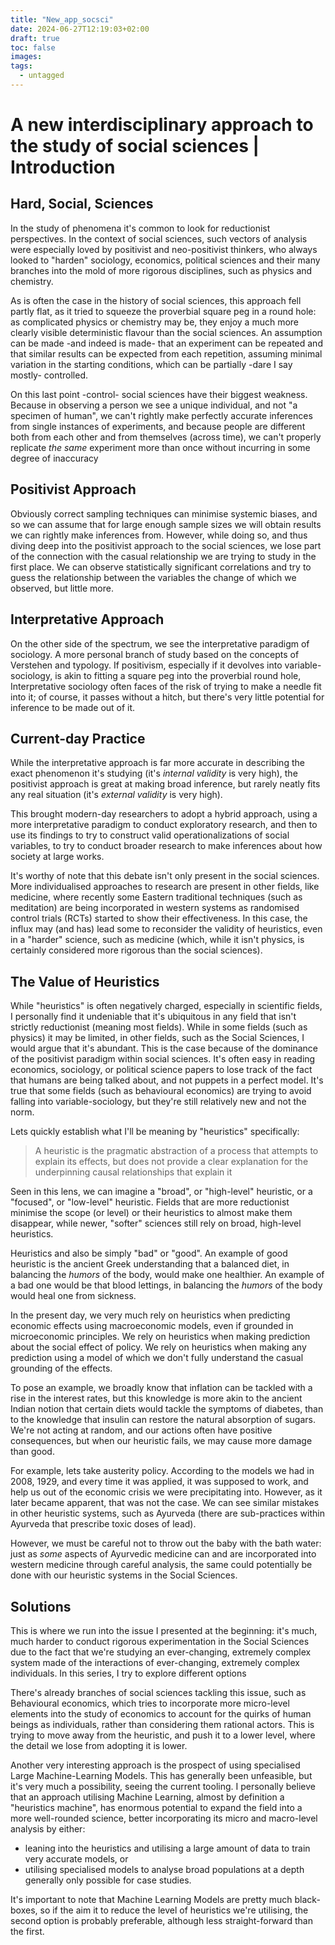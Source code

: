```yaml
---
title: "New_app_socsci"
date: 2024-06-27T12:19:03+02:00
draft: true
toc: false
images:
tags:
  - untagged
---
```


# A new interdisciplinary approach to the study of social sciences | Introduction

## Hard, Social, Sciences

In the study of phenomena it's common to look for reductionist perspectives. In
the context of social sciences, such vectors of analysis were especially loved
by positivist and neo-positivist thinkers, who always looked to "harden"
sociology, economics, political sciences and their many branches into the mold
of more rigorous disciplines, such as physics and chemistry.

As is often the case in the history of social sciences, this approach fell
partly flat, as it tried to squeeze the proverbial square peg in a round hole:
as complicated physics or chemistry may be, they enjoy a much more clearly
visible deterministic flavour than the social sciences. An assumption can be
made -and indeed is made- that an experiment can be repeated and that similar
results can be expected from each repetition, assuming minimal variation in the
starting conditions, which can be partially -dare I say mostly- controlled.

On this last point -control- social sciences have their biggest weakness.
Because in observing a person we see a unique individual, and not "a specimen of
human", we can't rightly make perfectly accurate inferences from single
instances of experiments, and because people are different both from each other
and from themselves (across time), we can't properly replicate _the same_
experiment more than once without incurring in some degree of inaccuracy

## Positivist Approach

Obviously correct sampling techniques can minimise systemic biases, and so we
can assume that for large enough sample sizes we will obtain results we can
rightly make inferences from. However, while doing so, and thus diving deep into
the positivist approach to the social sciences, we lose part of the connection
with the casual relationship we are trying to study in the first place. We can
observe statistically significant correlations and try to guess the relationship
between the variables the change of which we observed, but little more.

## Interpretative Approach

On the other side of the spectrum, we see the interpretative paradigm of
sociology. A more personal branch of study based on the concepts of Verstehen
and typology. If positivism, especially if it devolves into variable-sociology,
is akin to fitting a square peg into the proverbial round hole, Interpretative
sociology often faces of the risk of trying to make a needle fit into it; of
course, it passes without a hitch, but there's very little potential for
inference to be made out of it.

## Current-day Practice

While the interpretative approach is far more accurate in describing the exact
phenomenon it's studying (it's _internal validity_ is very high), the positivist
approach is great at making broad inference, but rarely neatly fits any real
situation (it's _external validity_ is very high).

This brought modern-day researchers to adopt a hybrid approach, using a more
interpretative paradigm to conduct exploratory research, and then to use its
findings to try to construct valid operationalizations of social variables, to
try to conduct broader research to make inferences about how society at large
works.

It's worthy of note that this debate isn't only present in the social sciences.
More individualised approaches to research are present in other fields, like
medicine, where recently some Eastern traditional techniques (such as
meditation) are being incorporated in western systems as randomised control
trials (RCTs) started to show their effectiveness. In this case, the influx may
(and has) lead some to reconsider the validity of heuristics, even in a "harder"
science, such as medicine (which, while it isn't physics, is certainly
considered more rigorous than the social sciences).

## The Value of Heuristics

While "heuristics" is often negatively charged, especially in scientific fields,
I personally find it undeniable that it's ubiquitous in any field that isn't
strictly reductionist (meaning most fields). While in some fields (such as
physics) it may be limited, in other fields, such as the Social Sciences, I
would argue that it's abundant. This is the case because of the dominance of the
positivist paradigm within social sciences. It's often easy in reading
economics, sociology, or political science papers to lose track of the fact that
humans are being talked about, and not puppets in a perfect model. It's true
that some fields (such as behavioural economics) are trying to avoid falling
into variable-sociology, but they're still relatively new and not the norm.

Lets quickly establish what I'll be meaning by "heuristics" specifically:

> A heuristic is the pragmatic abstraction of a process that attempts to explain
> its effects, but does not provide a clear explanation for the underpinning
> causal relationships that explain it

Seen in this lens, we can imagine a "broad", or "high-level" heuristic, or a
"focused", or "low-level" heuristic. Fields that are more reductionist minimise
the scope (or level) or their heuristics to almost make them disappear, while
newer, "softer" sciences still rely on broad, high-level heuristics.

Heuristics and also be simply "bad" or "good". An example of good heuristic is
the ancient Greek understanding that a balanced diet, in balancing the _humors_
of the body, would make one healthier. An example of a bad one would be that
blood lettings, in balancing the _humors_ of the body would heal one from
sickness.

In the present day, we very much rely on heuristics when predicting economic
effects using macroeconomic models, even if grounded in microeconomic
principles. We rely on heuristics when making prediction about the social effect
of policy. We rely on heuristics when making any prediction using a model of
which we don't fully understand the casual grounding of the effects.

To pose an example, we broadly know that inflation can be tackled with a rise in
the interest rates, but this knowledge is more akin to the ancient Indian notion
that certain diets would tackle the symptoms of diabetes, than to the knowledge
that insulin can restore the natural absorption of sugars. We're not acting at
random, and our actions often have positive consequences, but when our heuristic
fails, we may cause more damage than good.

For example, lets take austerity policy. According to the models we had in 2008,
1929, and every time it was applied, it was supposed to work, and help us out of
the economic crisis we were precipitating into. However, as it later became
apparent, that was not the case. We can see similar mistakes in other heuristic
systems, such as Ayurveda (there are sub-practices within Ayurveda that
prescribe toxic doses of lead).

However, we must be careful not to throw out the baby with the bath water: just
as _some_ aspects of Ayurvedic medicine can and are incorporated into western
medicine through careful analysis, the same could potentially be done with our
heuristic systems in the Social Sciences.

## Solutions

This is where we run into the issue I presented at the beginning: it's much,
much harder to conduct rigorous experimentation in the Social Sciences due to
the fact that we're studying an ever-changing, extremely complex system made of
the interactions of ever-changing, extremely complex individuals. In this
series, I try to explore different options

There's already branches of social sciences tackling this issue, such as
Behavioural economics, which tries to incorporate more micro-level elements into
the study of economics to account for the quirks of human beings as individuals,
rather than considering them rational actors. This is trying to move away from
the heuristic, and push it to a lower level, where the detail we lose from
adopting it is lower.

Another very interesting approach is the prospect of using specialised Large
Machine-Learning Models. This has generally been unfeasible, but it's very much
a possibility, seeing the current tooling. I personally believe that an approach
utilising Machine Learning, almost by definition a "heuristics machine", has
enormous potential to expand the field into a more well-rounded science, better
incorporating its micro and macro-level analysis by either:

- leaning into the heuristics and utilising a large amount of data to train very
  accurate models, or
- utilising specialised models to analyse broad populations at a depth generally
  only possible for case studies.

It's important to note that Machine Learning Models are pretty much black-boxes,
so if the aim it to reduce the level of heuristics we're utilising, the second
option is probably preferable, although less straight-forward than the first.
